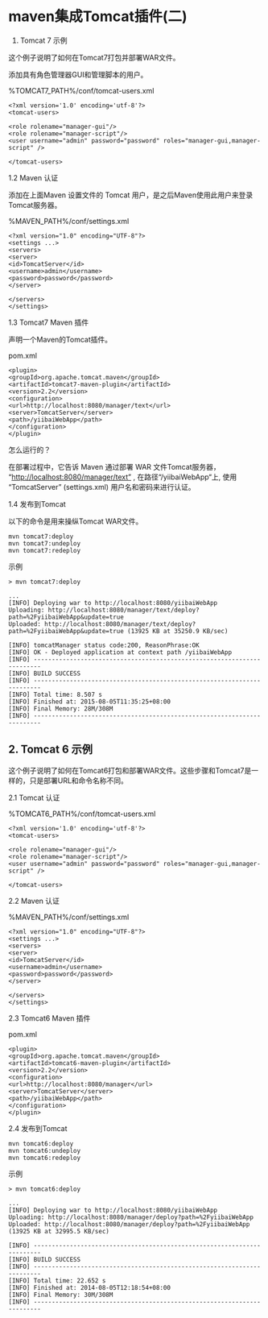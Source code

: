 # maven集成Tomcat插件\(二\)

1. Tomcat 7 示例

这个例子说明了如何在Tomcat7打包并部署WAR文件。

添加具有角色管理器GUI和管理脚本的用户。

%TOMCAT7\_PATH%/conf/tomcat-users.xml

```
<?xml version='1.0' encoding='utf-8'?>
<tomcat-users>

<role rolename="manager-gui"/>
<role rolename="manager-script"/>
<user username="admin" password="password" roles="manager-gui,manager-script" />

</tomcat-users>
```

1.2 Maven 认证

添加在上面Maven 设置文件的 Tomcat 用户，是之后Maven使用此用户来登录Tomcat服务器。

%MAVEN\_PATH%/conf/settings.xml

```
<?xml version="1.0" encoding="UTF-8"?>
<settings ...>
<servers>
<server>
<id>TomcatServer</id>
<username>admin</username>
<password>password</password>
</server>

</servers>
</settings>
```

1.3 Tomcat7 Maven 插件

声明一个Maven的Tomcat插件。

pom.xml

```
<plugin>
<groupId>org.apache.tomcat.maven</groupId>
<artifactId>tomcat7-maven-plugin</artifactId>
<version>2.2</version>
<configuration>
<url>http://localhost:8080/manager/text</url>
<server>TomcatServer</server>
<path>/yiibaiWebApp</path>
</configuration>
</plugin>
```

怎么运行的？

在部署过程中，它告诉 Maven 通过部署 WAR 文件Tomcat服务器， “[http://localhost:8080/manager/text”](http://localhost:8080/manager/text”) , 在路径“/yiibaiWebApp“上, 使用 “TomcatServer” \(settings.xml\) 用户名和密码来进行认证。

1.4 发布到Tomcat

以下的命令是用来操纵Tomcat WAR文件。

```
mvn tomcat7:deploy
mvn tomcat7:undeploy
mvn tomcat7:redeploy
```

示例

```
> mvn tomcat7:deploy

...
[INFO] Deploying war to http://localhost:8080/yiibaiWebApp
Uploading: http://localhost:8080/manager/text/deploy?path=%2FyiibaiWebApp&update=true
Uploaded: http://localhost:8080/manager/text/deploy?path=%2FyiibaiWebApp&update=true (13925 KB at 35250.9 KB/sec)

[INFO] tomcatManager status code:200, ReasonPhrase:OK
[INFO] OK - Deployed application at context path /yiibaiWebApp
[INFO] ------------------------------------------------------------------------
[INFO] BUILD SUCCESS
[INFO] ------------------------------------------------------------------------
[INFO] Total time: 8.507 s
[INFO] Finished at: 2015-08-05T11:35:25+08:00
[INFO] Final Memory: 28M/308M
[INFO] ------------------------------------------------------------------------
```

## 2. Tomcat 6 示例

这个例子说明了如何在Tomcat6打包和部署WAR文件。这些步骤和Tomcat7是一样的，只是部署URL和命令名称不同。

2.1 Tomcat 认证

%TOMCAT6\_PATH%/conf/tomcat-users.xml

```
<?xml version='1.0' encoding='utf-8'?>
<tomcat-users>

<role rolename="manager-gui"/>
<role rolename="manager-script"/>
<user username="admin" password="password" roles="manager-gui,manager-script" />

</tomcat-users>
```

2.2 Maven 认证

%MAVEN\_PATH%/conf/settings.xml

```
<?xml version="1.0" encoding="UTF-8"?>
<settings ...>
<servers>
<server>
<id>TomcatServer</id>
<username>admin</username>
<password>password</password>
</server>

</servers>
</settings>
```

2.3 Tomcat6 Maven 插件

pom.xml

```
<plugin>
<groupId>org.apache.tomcat.maven</groupId>
<artifactId>tomcat6-maven-plugin</artifactId>
<version>2.2</version>
<configuration>
<url>http://localhost:8080/manager</url>
<server>TomcatServer</server>
<path>/yiibaiWebApp</path>
</configuration>
</plugin>
```

2.4 发布到Tomcat

```
mvn tomcat6:deploy
mvn tomcat6:undeploy
mvn tomcat6:redeploy
```

示例

```
> mvn tomcat6:deploy

...
[INFO] Deploying war to http://localhost:8080/yiibaiWebApp
Uploading: http://localhost:8080/manager/deploy?path=%2FyiibaiWebApp
Uploaded: http://localhost:8080/manager/deploy?path=%2FyiibaiWebApp (13925 KB at 32995.5 KB/sec)

[INFO] ------------------------------------------------------------------------
[INFO] BUILD SUCCESS
[INFO] ------------------------------------------------------------------------
[INFO] Total time: 22.652 s
[INFO] Finished at: 2014-08-05T12:18:54+08:00
[INFO] Final Memory: 30M/308M
[INFO] ------------------------------------------------------------------------
```



